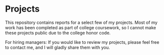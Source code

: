 # Projects
This repository contains reports for a select few of my projects. Most of my work has been completed as part of college coursework, so I cannot make these projects public due to the college honor code.

For hiring managers: If you would like to review my projects, please feel free to contact me, and I will gladly share them with you.
